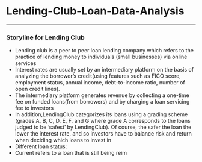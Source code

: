 # Lending-Club-Loan-Data-Analysis
------------------------------------------------------
### Storyline for Lending Club

<ul>
  <li> Lending club is a peer to peer loan lending company which refers to the practice of lending money to individuals (small businesses) via online services </li>
  <li> Interest rates are usually set by an intermediary platform on the basis of analyzing the borrower’s credit(using features such as FICO score, employment status,
    annual income, debt-to-income ratio, number of open credit lines).</li>
  <li> The intermediary platform generates revenue by collecting a one-time fee on funded loans(from borrowers) and by charging a loan servicing fee to investors</li>
  <li> In addition,LendingClub categorizes its loans using a grading scheme (grades A, B, C, D, E, F, and G where grade A corresponds to the loans judged to be ‘safest’ by LendingClub). Of course, the safer the loan the lower the interest rate, and so investors have to balance risk and return when deciding which loans to invest in</li>
 <li> Different loan status:
    <li>Current refers to a loan that is still being reim </li>
 </li>
</ul>

